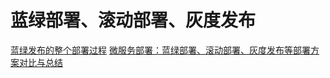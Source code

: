 # 蓝绿部署、滚动部署、灰度发布




[蓝绿发布的整个部署过程](http://leaver.me/2014/09/14/%E8%93%9D%E7%BB%BF%E5%8F%91%E5%B8%83%E7%9A%84%E6%95%B4%E4%B8%AA%E9%83%A8%E7%BD%B2%E8%BF%87%E7%A8%8B/)
[微服务部署：蓝绿部署、滚动部署、灰度发布等部署方案对比与总结](http://www.itmuch.com/work/microservice-deploy/)